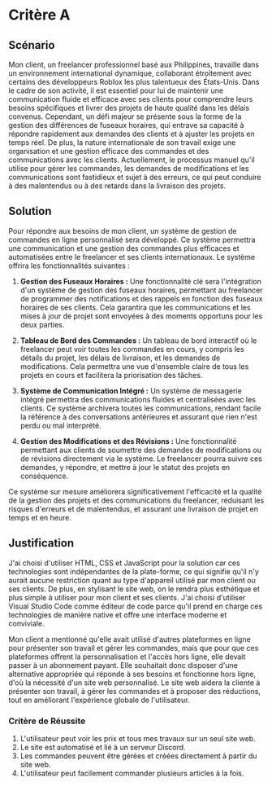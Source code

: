 # Critère A

## Scénario

Mon client, un freelancer professionnel basé aux Philippines, travaille dans un environnement international dynamique, collaborant étroitement avec certains des développeurs Roblox les plus talentueux des États-Unis. Dans le cadre de son activité, il est essentiel pour lui de maintenir une communication fluide et efficace avec ses clients pour comprendre leurs besoins spécifiques et livrer des projets de haute qualité dans les délais convenus. Cependant, un défi majeur se présente sous la forme de la gestion des différences de fuseaux horaires, qui entrave sa capacité à répondre rapidement aux demandes des clients et à ajuster les projets en temps réel. De plus, la nature internationale de son travail exige une organisation et une gestion efficace des commandes et des communications avec les clients. Actuellement, le processus manuel qu'il utilise pour gérer les commandes, les demandes de modifications et les communications sont fastidieux et sujet à des erreurs, ce qui peut conduire à des malentendus ou à des retards dans la livraison
des projets.

## Solution

Pour répondre aux besoins de mon client, un système de gestion de commandes en ligne personnalisé sera développé. Ce système permettra une communication et une gestion des commandes plus efficaces et automatisées entre le freelancer et ses clients internationaux. Le système offrira les fonctionnalités suivantes :

1. **Gestion des Fuseaux Horaires :** Une fonctionnalité clé sera l'intégration d'un système de gestion des fuseaux horaires, permettant au freelancer de programmer des notifications et des rappels en fonction des fuseaux horaires de ses clients. Cela garantira que les communications et les mises à jour de projet sont envoyées à des moments opportuns pour les deux parties.
    
2. **Tableau de Bord des Commandes :** Un tableau de bord interactif où le freelancer peut voir toutes les commandes en cours, y compris les détails du projet, les délais de livraison, et les demandes de modifications. Cela permettra une vue d'ensemble claire de tous les projets en cours et facilitera la priorisation des tâches.
    
3. **Système de Communication Intégré :** Un système de messagerie intégré permettra des communications fluides et centralisées avec les clients. Ce système archivera toutes les communications, rendant facile la référence à des conversations antérieures et assurant que rien n'est perdu ou mal interprété.
    
4. **Gestion des Modifications et des Révisions :** Une fonctionnalité permettant aux clients de soumettre des demandes de modifications ou de révisions directement via le système. Le freelancer pourra suivre ces demandes, y répondre, et mettre à jour le statut des projets en conséquence.
    

Ce système sur mesure améliorera significativement l'efficacité et la qualité de la gestion des projets et des communications du freelancer, réduisant les risques d'erreurs et de malentendus, et assurant une livraison de projet en temps et en heure.

## Justification

J'ai choisi d'utiliser HTML, CSS et JavaScript pour la solution car ces technologies sont indépendantes de la plate-forme, ce qui signifie qu'il n'y aurait aucune restriction quant au type d'appareil utilisé par mon client ou ses clients. De plus, en stylisant le site web, on le rendra plus esthétique et plus simple à utiliser pour mon client et ses clients. J'ai choisi d'utiliser Visual Studio Code comme éditeur de code parce qu'il prend en charge ces technologies de manière native et offre une interface moderne et conviviale.

Mon client a mentionné qu'elle avait utilisé d'autres plateformes en ligne pour présenter son travail et gérer les commandes, mais que pour que ces plateformes offrent la personnalisation et l'accès hors ligne, elle devait passer à un abonnement payant. Elle souhaitait donc disposer d'une alternative appropriée qui réponde à ses besoins et fonctionne hors ligne, d'où la nécessité d'un site web personnalisé. Le site web aidera la cliente à présenter son travail, à gérer les commandes et à proposer des réductions, tout en améliorant l'expérience globale de l'utilisateur.

### Critère de Réussite

1. L'utilisateur peut voir les prix et tous mes travaux sur un seul site web.
2. Le site est automatisé et lié à un serveur Discord.
3. Les commandes peuvent être gérées et créées directement à partir du site web.
4. L'utilisateur peut facilement commander plusieurs articles à la fois.
